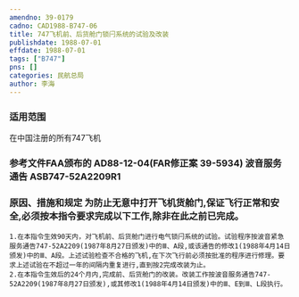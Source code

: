 ```yaml
---
amendno: 39-0179  
cadno: CAD1988-B747-06  
title: 747飞机前、后货舱门锁闩系统的试验及改装  
publishdate: 1988-07-01  
effdate: 1988-07-01  
tags: ["B747"]  
pns: []  
categories: 民航总局  
author: 李海  
---
```

  
### 适用范围  
在中国注册的所有747飞机  
  
<!--more-->  
### 参考文件FAA颁布的 AD88-12-04(FAR修正案 39-5934) 波音服务通告 ASB747-52A2209R1  
  
### 原因、措施和规定     为防止无意中打开飞机货舱门,保证飞行正常和安全,必须按本指令要求完成以下工作,除非在此之前已完成。  
    1.在本指令生效90天内，对飞机前、后货舱门进行电气锁闩系统的试验。试验程序按波音紧急服务通告747-52A2209(1987年8月27日颁发)中的Ⅲ、A段,或该通告的修改1(1988年4月14日颁发)中的Ⅲ、A段。上述试验检查不合格的飞机,在下次飞行前必须按批准的程序进行修理。要求上述试验在不超过一年的间隔内重复进行,直到按2完成改装为止。  
    2.在本指令生效后的24个月内,完成前、后货舱门的改装。改装工作按波音服务通告747-52A2209(1987年8月27日颁发),或其修改1(1988年4月14日颁发)中的Ⅲ、E到Ⅲ、L段执行。  
  
  
